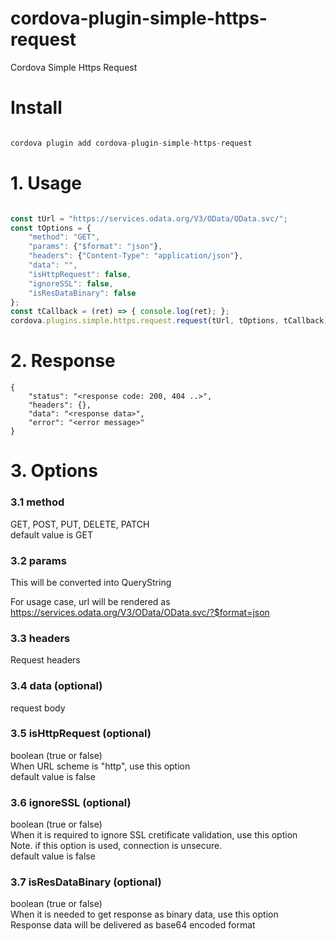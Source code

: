 # cordova-plugin-simple-https-request
Cordova Simple Https Request

# Install

```javascript

cordova plugin add cordova-plugin-simple-https-request

```


# 1. Usage

```javascript

const tUrl = "https://services.odata.org/V3/OData/OData.svc/";
const tOptions = {
    "method": "GET",
    "params": {"$format": "json"},
    "headers": {"Content-Type": "application/json"},
    "data": "",
    "isHttpRequest": false,
    "ignoreSSL": false,
    "isResDataBinary": false
};
const tCallback = (ret) => { console.log(ret); };
cordova.plugins.simple.https.request.request(tUrl, tOptions, tCallback);

```


# 2. Response

```
{
    "status": "<response code: 200, 404 ..>",
    "headers": {}, 
    "data": "<response data>", 
    "error": "<error message>"
}
```


# 3. Options

### 3.1 method
GET, POST, PUT, DELETE, PATCH
<br>
default value is GET

### 3.2 params
This will be converted into QueryString

For usage case, url will be rendered as
<br>
https://services.odata.org/V3/OData/OData.svc/?$format=json

### 3.3 headers
Request headers

### 3.4 data (optional)
request body

### 3.5 isHttpRequest (optional)
boolean (true or false)
<br>
When URL scheme is "http", use this option
<br>
default value is false

### 3.6 ignoreSSL (optional)
boolean (true or false)
<br>
When it is required to ignore SSL cretificate validation, use this option
<br>
Note. if this option is used, connection is unsecure.
<br>
default value is false

### 3.7 isResDataBinary (optional)
boolean (true or false)
<br>
When it is needed to get response as binary data, use this option
<br>
Response data will be delivered as base64 encoded format
